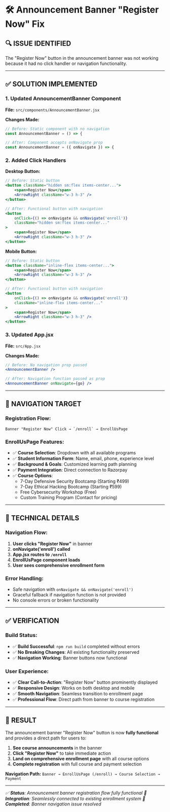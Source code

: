 # 🛠️ Announcement Banner "Register Now" Fix

## 🔍 **ISSUE IDENTIFIED**
The "Register Now" button in the announcement banner was not working because it had no click handler or navigation functionality.

---

## ✅ **SOLUTION IMPLEMENTED**

### **1. Updated AnnouncementBanner Component**
**File:** `src/components/AnnouncementBanner.jsx`

**Changes Made:**
```jsx
// Before: Static component with no navigation
const AnnouncementBanner = () => {

// After: Component accepts onNavigate prop
const AnnouncementBanner = ({ onNavigate }) => {
```

### **2. Added Click Handlers**
**Desktop Button:**
```jsx
// Before: Static button
<button className="hidden sm:flex items-center...">
    <span>Register Now</span>
    <ArrowRight className="w-3 h-3" />
</button>

// After: Functional button with navigation
<button 
    onClick={() => onNavigate && onNavigate('enroll')}
    className="hidden sm:flex items-center..."
>
    <span>Register Now</span>
    <ArrowRight className="w-3 h-3" />
</button>
```

**Mobile Button:**
```jsx
// Before: Static button
<button className="inline-flex items-center...">
    <span>Register Now</span>
    <ArrowRight className="w-3 h-3" />
</button>

// After: Functional button with navigation
<button 
    onClick={() => onNavigate && onNavigate('enroll')}
    className="inline-flex items-center..."
>
    <span>Register Now</span>
    <ArrowRight className="w-3 h-3" />
</button>
```

### **3. Updated App.jsx**
**File:** `src/App.jsx`

**Changes Made:**
```jsx
// Before: No navigation prop passed
<AnnouncementBanner />

// After: Navigation function passed as prop
<AnnouncementBanner onNavigate={go} />
```

---

## 🎯 **NAVIGATION TARGET**

### **Registration Flow:**
```
Banner "Register Now" Click → `/enroll` → EnrollUsPage
```

### **EnrollUsPage Features:**
- ✅ **Course Selection**: Dropdown with all available programs
- ✅ **Student Information Form**: Name, email, phone, experience level
- ✅ **Background & Goals**: Customized learning path planning
- ✅ **Payment Integration**: Direct connection to Razorpay
- ✅ **Course Options**: 
  - 7-Day Defensive Security Bootcamp (Starting ₹499)
  - 7-Day Ethical Hacking Bootcamp (Starting ₹599)
  - Free Cybersecurity Workshop (Free)
  - Custom Training Program (Contact for pricing)

---

## 🔧 **TECHNICAL DETAILS**

### **Navigation Flow:**
1. **User clicks "Register Now"** in banner
2. **onNavigate('enroll') called**
3. **App.jsx routes to `/enroll`**
4. **EnrollUsPage component loads**
5. **User sees comprehensive enrollment form**

### **Error Handling:**
- Safe navigation with `onNavigate && onNavigate('enroll')`
- Graceful fallback if navigation function is not provided
- No console errors or broken functionality

---

## ✅ **VERIFICATION**

### **Build Status:**
- ✅ **Build Successful**: `npm run build` completed without errors
- ✅ **No Breaking Changes**: All existing functionality preserved
- ✅ **Navigation Working**: Banner buttons now functional

### **User Experience:**
- ✅ **Clear Call-to-Action**: "Register Now" button prominently displayed
- ✅ **Responsive Design**: Works on both desktop and mobile
- ✅ **Smooth Navigation**: Seamless transition to enrollment page
- ✅ **Professional Flow**: Direct path from banner to course registration

---

## 🎉 **RESULT**

The announcement banner "Register Now" button is now **fully functional** and provides a direct path for users to:

1. **See course announcements** in the banner
2. **Click "Register Now"** to take immediate action
3. **Land on comprehensive enrollment page** with all course options
4. **Complete registration** with full course and payment selection

**Navigation Path:** `Banner → EnrollUsPage (/enroll) → Course Selection → Payment`

---

*✅ **Status**: Announcement banner registration flow fully functional*
*🔗 **Integration**: Seamlessly connected to existing enrollment system*
*📅 **Completed**: Banner navigation issue resolved*